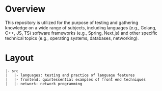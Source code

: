 # Overview
This repository is utilized for the purpose of testing and gathering knowledge on a wide range of subjects, including languages (e.g., Golang, C++, JS, TS) software frameworks (e.g., Spring, Next.js) and other specific technical topics (e.g., operating systems, databases, networking).

# Layout
```
|- src
|   |- languages: testing and practice of language features
|   |- frontend: quintessential examples of front end techniques
|   |- network: network programming
```
